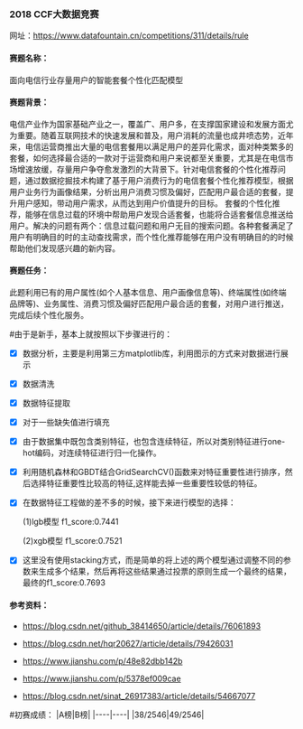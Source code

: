 ### 2018 CCF大数据竞赛

网址：https://www.datafountain.cn/competitions/311/details/rule

#### 赛题名称：


面向电信行业存量用户的智能套餐个性化匹配模型


#### 赛题背景：


电信产业作为国家基础产业之一，覆盖广、用户多，在支撑国家建设和发展方面尤为重要。随着互联网技术的快速发展和普及，用户消耗的流量也成井喷态势，近年来，电信运营商推出大量的电信套餐用以满足用户的差异化需求，面对种类繁多的套餐，如何选择最合适的一款对于运营商和用户来说都至关重要，尤其是在电信市场增速放缓，存量用户争夺愈发激烈的大背景下。针对电信套餐的个性化推荐问题，通过数据挖掘技术构建了基于用户消费行为的电信套餐个性化推荐模型，根据用户业务行为画像结果，分析出用户消费习惯及偏好，匹配用户最合适的套餐，提升用户感知，带动用户需求，从而达到用户价值提升的目标。
套餐的个性化推荐，能够在信息过载的环境中帮助用户发现合适套餐，也能将合适套餐信息推送给用户。解决的问题有两个：信息过载问题和用户无目的搜索问题。各种套餐满足了用户有明确目的时的主动查找需求，而个性化推荐能够在用户没有明确目的的时候帮助他们发现感兴趣的新内容。


#### 赛题任务：


此题利用已有的用户属性(如个人基本信息、用户画像信息等)、终端属性(如终端品牌等)、业务属性、消费习惯及偏好匹配用户最合适的套餐，对用户进行推送，完成后续个性化服务。

#由于是新手，基本上就按照以下步骤进行的：

   - [x] 数据分析，主要是利用第三方matplotlib库，利用图示的方式来对数据进行展示
   
   - [x] 数据清洗
   
   - [x] 数据特征提取
   
   - [x] 对于一些缺失值进行填充
   
   - [x] 由于数据集中既包含类别特征，也包含连续特征，所以对类别特征进行one-hot编码，对连续特征进行归一化操作。
   
   - [x] 利用随机森林和GBDT结合GridSearchCV()函数来对特征重要性进行排序，然后选择特征重要性比较高的特征,这样能去掉一些重要性较低的特征。
   
   - [x] 在数据特征工程做的差不多的时候，接下来进行模型的选择：
   
     (1)lgb模型  f1_score:0.7441
     
     (2)xgb模型  f1_score:0.7521
     
   - [x] 这里没有使用stacking方式，而是简单的将上述的两个模型通过调整不同的参数来生成多个结果，然后再将这些结果通过投票的原则生成一个最终的结果，最终的f1_score:0.7693
   
   
 #### 参考资料：
  - https://blog.csdn.net/github_38414650/article/details/76061893
  
  - https://blog.csdn.net/hqr20627/article/details/79426031
  
  - https://www.jianshu.com/p/48e82dbb142b
  
  - https://www.jianshu.com/p/5378ef009cae
  
  - https://blog.csdn.net/sinat_26917383/article/details/54667077

#初赛成绩：
|A榜|B榜|
|----|----|
|38/2546|49/2546|

